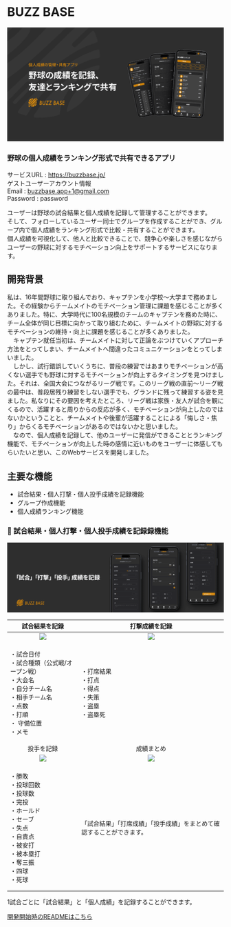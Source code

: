 # BUZZ BASE

![](/assets/buzz-ogp.png)

### 野球の個人成績をランキング形式で共有できるアプリ

サービスURL : https://buzzbase.jp/  
ゲストユーザーアカウント情報  
Email : buzzbase.app+1@gmail.com  
Password : password

ユーザーは野球の試合結果と個人成績を記録して管理することができます。  
そして、フォローしているユーザー同士でグループを作成することができ、グループ内で個人成績をランキング形式で比較・共有することができます。  
個人成績を可視化して、他人と比較できることで、競争心や楽しさを感じながらユーザーの野球に対するモチベーション向上をサポートするサービスになります。

## 開発背景

私は、16年間野球に取り組んでおり、キャプテンを小学校〜大学まで務めました。その経験からチームメイトのモチベーション管理に課題を感じることが多くありました。特に、大学時代に100名規模のチームのキャプテンを務めた時に、チーム全体が同じ目標に向かって取り組むために、チームメイトの野球に対するモチベーションの維持・向上に課題を感じることが多くありました。  
　キャプテン就任当初は、チームメイトに対して正論をぶつけていくアプローチ方法をとってしまい、チームメイトへ間違ったコミュニケーションをとってしまいました。  
　しかし、試行錯誤していくうちに、普段の練習ではあまりモチベーションが高くない選手でも野球に対するモチベーションが向上するタイミングを見つけました。それは、全国大会につながるリーグ戦です。このリーグ戦の直前〜リーグ戦の最中は、普段居残り練習をしない選手でも、グランドに残って練習する姿を見ました。私なりにその要因を考えたところ、リーグ戦は家族・友人が試合を観にくるので、活躍すると周りからの反応が多く、モチベーションが向上したのではないかということと、チームメイトや後輩が活躍することによる「悔しさ・焦り」からくるモチベーションがあるのではないかと思いました。  
　なので、個人成績を記録して、他のユーザーに発信ができることとランキング機能で、モチベーションが向上した時の感情に近いものをユーザーに体感してもらいたいと思い、このWebサービスを開発しました。

## 主要な機能

- 試合結果・個人打撃・個人投手成績を記録機能
- グループ作成機能
- 個人成績ランキング機能

### 📝 試合結果・個人打撃・個人投手成績を記録録機能

![](/assets/record.png)

| 試合結果を記録                                                                                                                                   | 打撃成績を記録 |
| :----------------------------------------------------------------------------------------------------------------------------------------------------------: | :---: |
| <img src="https://i.gyazo.com/4b3992d3b6493fc02389d9169bcc2eeb.gif" width="320">                                                                              | <img src="https://i.gyazo.com/e0d4423d89b82717e18b94de9621570f.gif" width="320">    |
| <p align="left">・試合日付 <br> ・試合種類（公式戦/オープン戦） <br> ・大会名 <br> ・自分チーム名 <br> ・相手チーム名 <br> ・点数 <br> ・打順 <br> ・ 守備位置 <br> ・メモ</p> | <p align="left">・打席結果 <br> ・打点 <br> ・得点 <br> ・失策 <br> ・盗塁 <br> ・盗塁死</p> |
| 投手を記録                                                                                                                                   | 成績まとめ |
| <img src="https://i.gyazo.com/3d8031261e0e2e9d1fafd3b2c13134ae.gif" width="320">                                                                              | <img src="https://i.gyazo.com/d9eb11c5bbb7504d06387cb63942e253.gif" width="320">    |
| <p align="left">・勝敗 <br> ・投球回数 <br> ・投球数 <br> ・完投 <br> ・ホールド <br> ・セーブ <br> ・失点 <br> ・自責点 <br> ・被安打 <br> ・被本塁打 <br> ・奪三振 <br> ・四球 <br> ・死球</p> | <p align="left">「試合結果」「打席成績」「投手成績」をまとめて確認することができます。</p> |

1試合ごとに「試合結果」と「個人成績」を記録することができます。

[開発開始時のREADMEはこちら](https://github.com/ippei-shimizu/buzzbase_front/blob/main/README.md)
